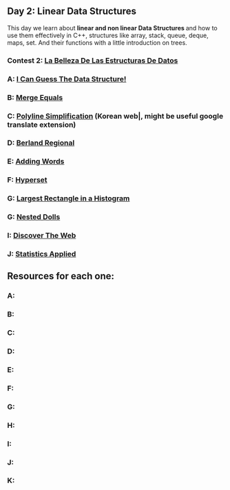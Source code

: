 ## Day 2: Linear Data Structures
This day we learn about <strong> linear and non linear Data Structures </strong> and how to use them effectively in C++, structures like array, stack, queue, deque, maps, set. And their functions with a little introduction on trees.

### Contest 2: [La Belleza De Las Estructuras De Datos](https://vjudge.net/contest/569792)

### **A:** [I Can Guess The Data Structure!](https://open.kattis.com/problems/guessthedatastructure) 

### **B:** [Merge Equals](https://codeforces.com/problemset/problem/962/D)

### **C:** [Polyline Simplification](https://www.acmicpc.net/problem/15275) (Korean web|, might be useful google translate extension)

### **D:** [Berland Regional](https://codeforces.com/problemset/problem/1519/C)

### **E:** [Adding Words](https://open.kattis.com/problems/addingwords)

### **F:** [Hyperset](https://codeforces.com/problemset/problem/1287/B)

### **G:** [Largest Rectangle in a Histogram](https://www.spoj.com/problems/HISTOGRA/cstart=40)

### **G:** [Nested Dolls](https://www.spoj.com/problems/MDOLLS/en/)

### **I:** [Discover The Web](https://lightoj.com/problem/discover-the-web)

### **J:** [Statistics Applied](https://www.spoj.com/problems/EC_ESTA/)


## Resources for each one:

### A:

### B:

### C:

### D:

### E:

### F:

### G:

### H:

### I:

### J:

### K: